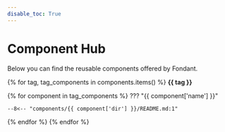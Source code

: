 ```yaml
---
disable_toc: True
---
```


# Component Hub

Below you can find the reusable components offered by Fondant.

{% for tag, tag_components in components.items() %}
**{{ tag }}**

{% for component in tag_components %}
<a id="{{ component['dir'] }}"></a>
??? "{{ component['name'] }}"

    --8<-- "components/{{ component['dir'] }}/README.md:1"

{% endfor %}
{% endfor %}